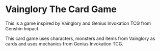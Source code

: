 # Vainglory The Card Game

This is a game inspired by Vainglory and Genius Invokation TCG from Genshin Impact.

This card game uses characters, monsters and items from Vainglory as cards and uses mechanics from Genius Invokation TCG. 
